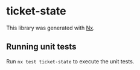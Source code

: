 # ticket-state

This library was generated with [Nx](https://nx.dev).

## Running unit tests

Run `nx test ticket-state` to execute the unit tests.
